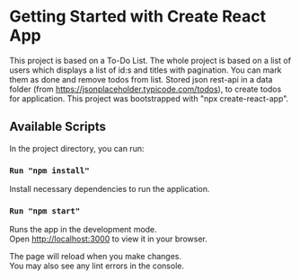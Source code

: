# Getting Started with Create React App

This project is based on a To-Do List.
The whole project is based on a list of users which displays a list of id:s and titles with pagination. You can mark them as done and remove todos from list.
Stored json rest-api in a data folder (from https://jsonplaceholder.typicode.com/todos), to create todos for application.
This project was bootstrapped with "npx create-react-app".

## Available Scripts

In the project directory, you can run:

### `Run "npm install"`

Install necessary dependencies to run the application.

### `Run "npm start"`

Runs the app in the development mode.\
Open [http://localhost:3000](http://localhost:3000) to view it in your browser.

The page will reload when you make changes.\
You may also see any lint errors in the console.


